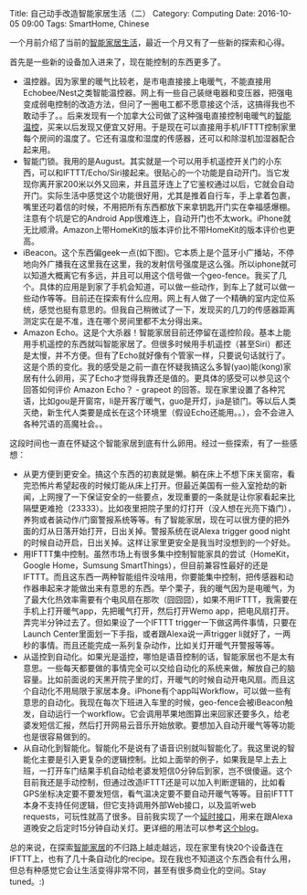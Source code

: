 Title: 自己动手改造智能家居生活（二）
Category: Computing
Date: 2016-10-05 09:00
Tags: SmartHome, Chinese

一个月前介绍了当前的[智能家居生活](https://zhuanlan.zhihu.com/p/22247615)，最近一个月又有了一些新的探索和心得。

首先是一些新的设备加入进来了，现在能控制的东西更多了。

* 温控器。因为家里的暖气比较老，是市电直接接上电暖气，不能直接用Echobee/Nest之类智能温控器。网上有一些自己装继电器和变压器，把强电变成弱电控制的改造方法，但问了一圈电工都不愿意接这个活，这搞得我也不敢动手了。。后来发现有一个加拿大公司做了这种强电直接控制电暖气的[智能温控](https://casaconnect.com/en/caleo/)，买来以后发现又便宜又好用。于是现在可以直接用手机/IFTTT控制家里每个房间的温度了。它还有温度和湿度的传感器，还可以和除湿机加湿器配合起来用。
* 智能门锁。我用的是August。其实就是一个可以用手机遥控开关门的小东西，可以和IFTTT/Echo/Siri接起来。很贴心的一个功能是自动开门。当它发现你离开家200米以外又回来，并且蓝牙连上了它鉴权通过以后，它就会自动开门。实际生活中感觉这个功能很好用，尤其是推着自行车，手上拿着包裹，嘴里还叼着信的时候，不用把所有东西都放下来拿钥匙开门实在幸福感爆棚。注意有个坑是它的Android App很难连上，自动开门也不太work。iPhone就无比顺滑。Amazon上带HomeKit的版本评价比不带HomeKit的版本评价也更高。
* iBeacon。这个东西偏geek一点(如下图)。它本质上是个蓝牙小广播站，不停地向外广播我在这里我在这里，我的发射信号强度是这么强。所以iphone就可以知道大概离它有多远，并且可以用这个信号做一个geo-fence。我买了几个。具体的应用是到家了手机会知道，可以做一些动作，到车上了就可以做一些动作等等。目前还在探索有什么应用。网上有人做了一个精确的室内定位系统，感觉也挺有意思的。但我自己稍微试了一下，发现买的几刀的传感器距离测定实在是不准，连在哪个房间里都不太分得出来。
* Amazon Echo。这是个大杀器！智能家居目前还停留在遥控阶段。基本上能用手机遥控的东西就叫智能家居了。但很多时候用手机遥控（甚至Siri）都还是太慢，并不方便。但有了Echo就好像有个管家一样，只要说句话就行了。这是个质的变化。我的感受是之前一直在怀疑我搞这么多智(yao)能(kong)家居有什么卵用，买了Echo才觉得我靠还是值的。更具体的感受可以参见这个回答如何评价 Amazon Echo？ - grapeot 的回答。现在家里设置了各种咒语，比如gou是开窗帘，li是开客厅暖气，guo是开灯，jia是锁门。等以后人类灭绝，新生代人类要是成长在这个环境里（假设Echo还能用。。），会不会进入各种咒语的高魔社会。。

这段时间也一直在怀疑这个智能家居到底有什么卵用。经过一些探索，有了一些感想：

* 从更方便到更安全。搞这个东西的初衷就是懒。躺在床上不想下床关窗帘，看完恐怖片希望起夜的时候灯能从床上打开。但最近美国有一些入室抢劫的新闻，上网搜了一下保证安全的一些要点，发现重要的一条就是让你家看起来比隔壁更难抢（23333）。比如夜里把院子里的灯打开（没人想在光亮下撬门），养狗或者装动作/门窗警报系统等等。有了智能家居，现在可以很方便的把外面的灯从日落开始打开，日出关掉。警报系统在说Alexa trigger good night的时候自动开启，日出关掉。这样让家里更安全是我当时没想到的一个好处。
* 用IFTTT集中控制。虽然市场上有很多集中控制智能家具的尝试（HomeKit，Google Home，Sumsung SmartThings），但目前兼容性最好的还是IFTTT。而且这东西一两种智能组件没啥用，你要能集中控制，把传感器和动作器串起来才能做出来有意思的东西。举个栗子，我的暖气因为是电暖气，为了最大化热效率需要有个电风扇在那吹（囧囧囧），如果不用IFTTT，我需要在手机上打开暖气app，先把暖气打开，然后打开Wemo app，把电风扇打开。弄完半分钟过去了。但如果设了一个IFTTT trigger一下做这两件事情，只要在Launch Center里面划一下手指，或者跟Alexa说一声trigger li就好了，一两秒的事情。而且还能完成一系列复杂动作，比如关灯开暖气开警报等等。
* 从遥控到自动化。如果光是遥控，哪怕是语音控制的话，智能家居也不是太有意思。一些每天都要做的事情完全可以交给自动化的系统来做，解放自己的脑容量。比如前面说的天黑开院子里的灯，开暖气的时候自动开电风扇。而且这个自动化不用局限于家居本身。iPhone有个app叫Workflow，可以做一些有意思的自动化。我现在每次下班进入车里的时候，geo-fence会被iBeacon触发，自动运行一个workflow。它会调用苹果地图算出来回家还要多久，给老婆发短信汇报，然后打开网易云音乐开始放歌。要想加入自动开暖气等等功能也是很容易做到的。
* 从自动化到智能化。智能化不是说有了语音识别就叫智能化了。我这里说的智能化主要是引入更复杂的逻辑控制。比如上面举的例子，如果我是早上去上班，一打开车门结果手机自动给老婆发短信0分钟后到家，岂不很傻逼。这个目前我还是手动控制，但通过改造IFTTT还是可以加入判断逻辑的，比如看GPS坐标决定要不要发短信，看气温决定要不要自动开暖气等等。目前IFTTT本身不支持任何逻辑，但它支持调用外部Web接口，以及监听web requests，可玩性就高了很多。目前我实现了一个[延时接口](/adding-a-delay-to-ifttt-recipes.html)，用来在跟Alexa道晚安之后定时15分钟自动关灯。更详细的用法可以参考[这个blog](/adding-a-delay-to-ifttt-recipes.html)。

总的来说，在探索[智能家居](/zi-ji-dong-shou-gai-zao-zhi-neng-jia-ju-sheng-huo.html)的不归路上越走越远，现在家里有快20个设备连在IFTTT上，也有了几十条自动化的recipe。现在我也不知道这个东西会有什么用，但总有种感觉它会让生活变得非常不同，甚至有很多商业化的空间。Stay tuned。:)